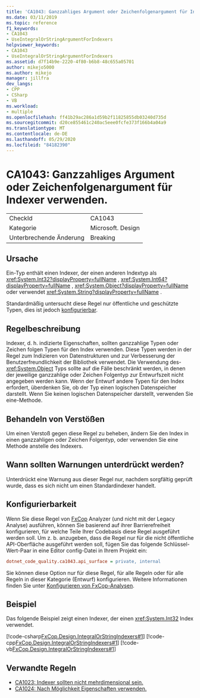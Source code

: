 ```yaml
---
title: 'CA1043: Ganzzahliges Argument oder Zeichenfolgenargument für Indexer verwenden.'
ms.date: 03/11/2019
ms.topic: reference
f1_keywords:
- CA1043
- UseIntegralOrStringArgumentForIndexers
helpviewer_keywords:
- CA1043
- UseIntegralOrStringArgumentForIndexers
ms.assetid: d7f14b9e-2220-4f80-b6b8-48c655a05701
author: mikejo5000
ms.author: mikejo
manager: jillfra
dev_langs:
- CPP
- CSharp
- VB
ms.workload:
- multiple
ms.openlocfilehash: ff41b29ac286a1d59b2f11825855db03240d735d
ms.sourcegitcommit: d20ce855461c240ac5eee0fcfe373f166b4a04a9
ms.translationtype: MT
ms.contentlocale: de-DE
ms.lasthandoff: 05/29/2020
ms.locfileid: "84182390"
---
```

# <a name="ca1043-use-integral-or-string-argument-for-indexers"></a>CA1043: Ganzzahliges Argument oder Zeichenfolgenargument für Indexer verwenden.

|||
|-|-|
|CheckId|CA1043|
|Kategorie|Microsoft. Design|
|Unterbrechende Änderung|Breaking|

## <a name="cause"></a>Ursache

Ein-Typ enthält einen Indexer, der einen anderen Indextyp als <xref:System.Int32?displayProperty=fullName> , <xref:System.Int64?displayProperty=fullName> , <xref:System.Object?displayProperty=fullName> oder verwendet <xref:System.String?displayProperty=fullName> .

Standardmäßig untersucht diese Regel nur öffentliche und geschützte Typen, dies ist jedoch [konfigurierbar](#configurability).

## <a name="rule-description"></a>Regelbeschreibung

Indexer, d. h. indizierte Eigenschaften, sollten ganzzahlige Typen oder Zeichen folgen Typen für den Index verwenden. Diese Typen werden in der Regel zum Indizieren von Datenstrukturen und zur Verbesserung der Benutzerfreundlichkeit der Bibliothek verwendet. Die Verwendung des- <xref:System.Object> Typs sollte auf die Fälle beschränkt werden, in denen der jeweilige ganzzahlige oder Zeichen Folgentyp zur Entwurfszeit nicht angegeben werden kann. Wenn der Entwurf andere Typen für den Index erfordert, überdenken Sie, ob der Typ einen logischen Datenspeicher darstellt. Wenn Sie keinen logischen Datenspeicher darstellt, verwenden Sie eine-Methode.

## <a name="how-to-fix-violations"></a>Behandeln von Verstößen

Um einen Verstoß gegen diese Regel zu beheben, ändern Sie den Index in einen ganzzahligen oder Zeichen Folgentyp, oder verwenden Sie eine Methode anstelle des Indexers.

## <a name="when-to-suppress-warnings"></a>Wann sollten Warnungen unterdrückt werden?

Unterdrückt eine Warnung aus dieser Regel nur, nachdem sorgfältig geprüft wurde, dass es sich nicht um einen Standardindexer handelt.

## <a name="configurability"></a>Konfigurierbarkeit

Wenn Sie diese Regel von [FxCop](install-fxcop-analyzers.md) Analyzer (und nicht mit der Legacy Analyse) ausführen, können Sie basierend auf ihrer Barrierefreiheit konfigurieren, für welche Teile Ihrer Codebasis diese Regel ausgeführt werden soll. Um z. b. anzugeben, dass die Regel nur für die nicht öffentliche API-Oberfläche ausgeführt werden soll, fügen Sie das folgende Schlüssel-Wert-Paar in eine Editor config-Datei in Ihrem Projekt ein:

```ini
dotnet_code_quality.ca1043.api_surface = private, internal
```

Sie können diese Option nur für diese Regel, für alle Regeln oder für alle Regeln in dieser Kategorie (Entwurf) konfigurieren. Weitere Informationen finden Sie unter [Konfigurieren von FxCop-Analysen](configure-fxcop-analyzers.md).

## <a name="example"></a>Beispiel

Das folgende Beispiel zeigt einen Indexer, der einen <xref:System.Int32> Index verwendet.

[!code-csharp[FxCop.Design.IntegralOrStringIndexers#1](../code-quality/codesnippet/CSharp/ca1043-use-integral-or-string-argument-for-indexers_1.cs)]
[!code-cpp[FxCop.Design.IntegralOrStringIndexers#1](../code-quality/codesnippet/CPP/ca1043-use-integral-or-string-argument-for-indexers_1.cpp)]
[!code-vb[FxCop.Design.IntegralOrStringIndexers#1](../code-quality/codesnippet/VisualBasic/ca1043-use-integral-or-string-argument-for-indexers_1.vb)]

## <a name="related-rules"></a>Verwandte Regeln

- [CA1023: Indexer sollten nicht mehrdimensional sein.](../code-quality/ca1023.md)
- [CA1024: Nach Möglichkeit Eigenschaften verwenden.](../code-quality/ca1024.md)
